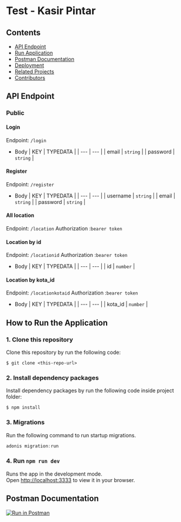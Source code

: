 # Test - Kasir Pintar


## Contents

- [API Endpoint](#api-endpoint)
- [Run Application](#run-application)
- [Postman Documentation](#postman-documentation)
- [Deployment](#deployment)
- [Related Projects](#related-projects)
- [Contributors](#contributors)

## API Endpoint

### Public

#### Login

Endpoint: `/login`

- Body
  | KEY | TYPEDATA |
  | --- | --- |
  | email | `string` |
  | password | `string` |

#### Register

Endpoint: `/register`

- Body
  | KEY | TYPEDATA |
  | --- | --- |
  | username | `string` |
  | email | `string` |
  | password | `string` |

#### All location

Endpoint: `/location`
Authorization :`bearer token`


#### Location by id

Endpoint: `/locationid`
Authorization :`bearer token`

- Body
  | KEY | TYPEDATA |
  | --- | --- |
  | id | `number` |


#### Location by kota_id

Endpoint: `/locationkotaid`
Authorization :`bearer token`

- Body
  | KEY | TYPEDATA |
  | --- | --- |
  | kota_id | `number` |

## How to Run the Application

### 1. Clone this repository

Clone this repository by run the following code:

```
$ git clone <this-repo-url>
```

### 2. Install dependency packages

Install dependency packages by run the following code inside project folder:

```
$ npm install
```
### 3. Migrations

Run the following command to run startup migrations.

```js
adonis migration:run
```

### 4. Run `npm run dev`

Runs the app in the development mode.\
Open [http://localhost:3333](http://localhost:3333) to view it in your browser.

## Postman Documentation

[![Run in Postman](https://run.pstmn.io/button.svg)](https://app.getpostman.com/run-collection/5fe9078d3f60e0a9fd35?action=collection%2Fimport)




